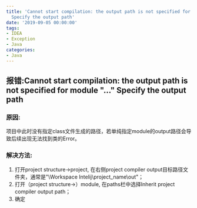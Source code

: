 ```yaml
---
title: 'Cannot start compilation: the output path is not specified for module "..."
  Specify the output path'
date: '2019-09-05 00:00:00'
tags:
- IDEA
- Exception
- Java
categories:
- Java
---
```


## 报错:Cannot start compilation: the output path is not specified for module "..." Specify the output path

### 原因:

项目中此时没有指定class文件生成的路径，若单纯指定module的output路径会导致后续出现无法找到类的Error。

### 解决方法:

1. 打开project structure->project, 在右侧project compiler output目标路径文件夹，通常是"\Workspace Intelij\project_name\out"；
2. 打开（project structure->）module, 在paths栏中选择Inherit project compiler output path；
3. 确定
